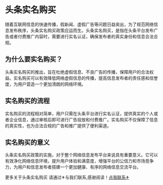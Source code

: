 # 头条实名购买

随着互联网信息的快速传播，假新闻、虚假广告等问题日益突出，为了规范网络信息发布秩序，头条实名购买政策应运而生。头条实名购买，是指在头条平台发布广告或者付费推广内容时，需要进行实名认证，确保发布者的真实身份和信息合法合规。

## 为什么要实名购买？

头条实名购买的推出，旨在杜绝虚假信息、不良广告的传播，保障用户的合法权益。实名购买可以有效降低网络虚假信息的传播，提高信息发布者的责任感和信誉度，为用户营造一个更加清朗的网络环境。

## 实名购买的流程

实名购买的流程相对简单，用户只需在头条平台进行实名认证，提供真实的个人或者企业信息，通过审核后即可进行广告投放和付费推广。实名购买不仅保障了信息的真实性，也为合法合规的广告和推广提供了便利渠道。

## 实名购买的意义

头条实名购买政策的实施，对于整个网络信息发布平台来说具有重要意义。它可以有效净化网络信息环境，提升用户体验和满意度，增强平台的公信力和市场竞争力，为用户和信息发布者搭建一个更加健康、有序的网络信息交流平台。

更多关于头条实名购买 请通过✈与我们联系,感谢阅读！[点我联系✈](https://cn.k02.cc)